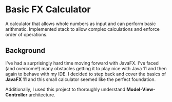 # Basic FX Calculator

A calculator that allows whole numbers as input and can perform basic arithmatic. Implemented stack to allow complex calculations and enforce order of operations.

## Background
I've had a surprisingly hard time moving forward with JavaFX. I've faced (and overcome!) many obstacles getting it to play nice with Java 11 and then again to behave with my IDE. I decided to step back and cover the basics of **JavaFX 11** and this small calculator seemed like the perfect foundation.

Additionally, I used this project to thoroughly understand **Model-View-Controller** architecture.


